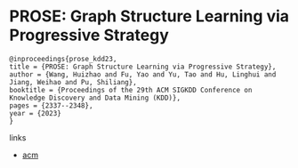 # PROSE: Graph Structure Learning via Progressive Strategy

```
@inproceedings{prose_kdd23,
title = {PROSE: Graph Structure Learning via Progressive Strategy},
author = {Wang, Huizhao and Fu, Yao and Yu, Tao and Hu, Linghui and Jiang, Weihao and Pu, Shiliang},
booktitle = {Proceedings of the 29th ACM SIGKDD Conference on Knowledge Discovery and Data Mining (KDD)},
pages = {2337--2348},
year = {2023}
}
```

links
- [acm](https://dl.acm.org/doi/10.1145/3580305.3599476)
